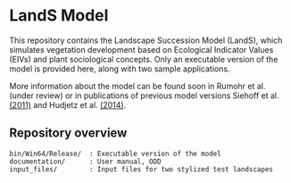 # LandS Model

This repository contains the Landscape Succession Model (LandS), which simulates vegetation development based on Ecological Indicator Values (EIVs) and plant sociological concepts. 
Only an executable version of the model is provided here, along with two sample applications.

More information about the model can be found soon in Rumohr et al. (under review) or in publications of previous model versions Siehoff et al. [(2011)](https://doi.org/10.1016/j.ecolmodel.2011.10.003) and Hudjetz et al. [(2014)](https://doi.org/10.1371/journal.pone.0113827).

## Repository overview
```
bin/Win64/Release/	: Executable version of the model
documentation/		: User manual, ODD
input_files/		: Input files for two stylized test landscapes
```